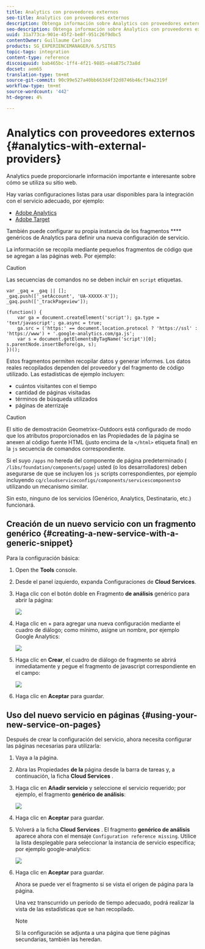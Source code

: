 ```yaml
---
title: Analytics con proveedores externos
seo-title: Analytics con proveedores externos
description: Obtenga información sobre Analytics con proveedores externos.
seo-description: Obtenga información sobre Analytics con proveedores externos.
uuid: 31a773ca-901e-45f2-be8f-951c26f9dbc5
contentOwner: Guillaume Carlino
products: SG_EXPERIENCEMANAGER/6.5/SITES
topic-tags: integration
content-type: reference
discoiquuid: bab465bc-1ff4-4f21-9885-e4a875c73a8d
docset: aem65
translation-type: tm+mt
source-git-commit: 90c99e527a40bb663d4f32d8746b46cf34a2319f
workflow-type: tm+mt
source-wordcount: '442'
ht-degree: 4%

---
```



# Analytics con proveedores externos {#analytics-with-external-providers}

Analytics puede proporcionarle información importante e interesante sobre cómo se utiliza su sitio web.

Hay varias configuraciones listas para usar disponibles para la integración con el servicio adecuado, por ejemplo:

* [Adobe Analytics](/help/sites-administering/adobeanalytics.md)
* [Adobe Target](/help/sites-administering/target.md)

También puede configurar su propia instancia de los fragmentos **** genéricos de Analytics para definir una nueva configuración de servicio.

La información se recopila mediante pequeños fragmentos de código que se agregan a las páginas web. Por ejemplo:

>[!CAUTION]
>
>Las secuencias de comandos no se deben incluir en `script` etiquetas.

```
var _gaq = _gaq || [];
_gaq.push(['_setAccount', 'UA-XXXXX-X']);
_gaq.push(['_trackPageview']);

(function() {
    var ga = document.createElement('script'); ga.type = 'text/javascript'; ga.async = true;
    ga.src = ('https:' == document.location.protocol ? 'https://ssl' : 'https://www') + '.google-analytics.com/ga.js';
    var s = document.getElementsByTagName('script')[0]; s.parentNode.insertBefore(ga, s);
})();
```

Estos fragmentos permiten recopilar datos y generar informes. Los datos reales recopilados dependen del proveedor y del fragmento de código utilizado. Las estadísticas de ejemplo incluyen:

* cuántos visitantes con el tiempo
* cantidad de páginas visitadas
* términos de búsqueda utilizados
* páginas de aterrizaje

>[!CAUTION]
>
>El sitio de demostración Geometrixx-Outdoors está configurado de modo que los atributos proporcionados en las Propiedades de la página se anexen al código fuente HTML (justo encima de la `</html>` etiqueta final) en la `js` secuencia de comandos correspondiente.
>
>Si el suyo `/apps` no hereda del componente de página predeterminado ( `/libs/foundation/components/page`) usted (o los desarrolladores) deben asegurarse de que se incluyen los `js` scripts correspondientes, por ejemplo incluyendo `cq/cloudserviceconfigs/components/servicescomponents`o utilizando un mecanismo similar.
>
>Sin esto, ninguno de los servicios (Genérico, Analytics, Destinatario, etc.) funcionará.

## Creación de un nuevo servicio con un fragmento genérico {#creating-a-new-service-with-a-generic-snippet}

Para la configuración básica:

1. Open the **Tools** console.
1. Desde el panel izquierdo, expanda Configuraciones de **Cloud Services**.
1. Haga clic con el botón doble en Fragmento **de análisis** genérico para abrir la página:

   ![](assets/analytics_genericoverview.png)

1. Haga clic en + para agregar una nueva configuración mediante el cuadro de diálogo; como mínimo, asigne un nombre, por ejemplo Google Analytics:

   ![](assets/analytics_addconfig.png)

1. Haga clic en **Crear**, el cuadro de diálogo de fragmento se abrirá inmediatamente y pegue el fragmento de javascript correspondiente en el campo:

   ![](assets/analytics_snippet.png)

1. Haga clic en **Aceptar** para guardar.

## Uso del nuevo servicio en páginas {#using-your-new-service-on-pages}

Después de crear la configuración del servicio, ahora necesita configurar las páginas necesarias para utilizarla:

1. Vaya a la página.
1. Abra las Propiedades **de la** página desde la barra de tareas y, a continuación, la ficha **Cloud Services** .
1. Haga clic en **Añadir servicio** y seleccione el servicio requerido; por ejemplo, el fragmento **genérico de análisis**:

   ![](assets/analytics_selectservice.png)

1. Haga clic en **Aceptar** para guardar.
1. Volverá a la ficha **Cloud Services** . El fragmento **genérico de análisis** aparece ahora con el mensaje `Configuration reference missing`. Utilice la lista desplegable para seleccionar la instancia de servicio específica; por ejemplo google-analytics:

   ![](assets/analytics_selectspecificservice.png)

1. Haga clic en **Aceptar** para guardar.

   Ahora se puede ver el fragmento si se vista el origen de página para la página.

   Una vez transcurrido un período de tiempo adecuado, podrá realizar la vista de las estadísticas que se han recopilado.

   >[!NOTE]
   >
   >Si la configuración se adjunta a una página que tiene páginas secundarias, también las heredan.
